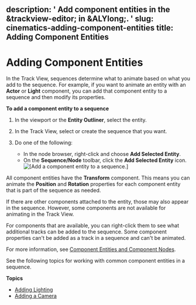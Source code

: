 description: ' Add component entities in the &trackview-editor; in &ALYlong;. '
slug: cinematics-adding-component-entities
title: Adding Component Entities
---
# Adding Component Entities<a name="cinematics-adding-component-entities"></a>

In the Track View, sequences determine what to animate based on what you add to the sequence\. For example, if you want to animate an entity with an **Actor** or **Light** component, you can add that component entity to a sequence and then modify its properties\.

**To add a component entity to a sequence**

1. In the viewport or the **Entity Outliner**, select the entity\.

1. In the Track View, select or create the sequence that you want\.

1. Do one of the following:
   + In the node browser, right\-click and choose **Add Selected Entity**\.
   + On the **Sequence/Node** toolbar, click the **Add Selected Entity** icon\.  
![\[Add a component entity to a sequence.\]](/images/cinematics/cinematics-track-view-editor-adding-a-component-entity.png)

All component entities have the **Transform** component\. This means you can animate the **Position** and **Rotation** properties for each component entity that is part of the sequence as needed\. 

If there are other components attached to the entity, those may also appear in the sequence\. However, some components are not available for animating in the Track View\. 

For components that are available, you can right\-click them to see what additional tracks can be added to the sequence\. Some component properties can't be added as a track in a sequence and can't be animated\.

For more information, see [Component Entities and Component Nodes](cinematics-track-view-nodes-component-entity.md)\. 

See the following topics for working with common component entities in a sequence\.

**Topics**
+ [Adding Lighting](cinematics-adding-lighting-to-scenes.md)
+ [Adding a Camera](cinematics-cameras-intro.md)